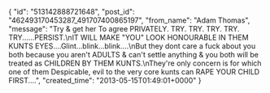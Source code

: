  {
   "id": "513142888721648",
   "post_id": "462493170453287_491707400865197",
   "from_name": "Adam Thomas",
   "message": "Try & get her To agree PRIVATELY. TRY. TRY. TRY. TRY. TRY......PERSIST.\nIT WILL MAKE \"YOU\" LOOK HONOURABLE IN THEM KUNTS EYES....Glint...blink...blink....\nBut they dont care a fuck about you both because you aren't ADULTS & can't settle anything & you both will be treated as CHILDREN BY THEM KUNTS.\nThey're only concern is for which one of them Despicable,  evil to the very core kunts can RAPE YOUR CHILD FIRST....",
   "created_time": "2013-05-15T01:49:01+0000"
 }
